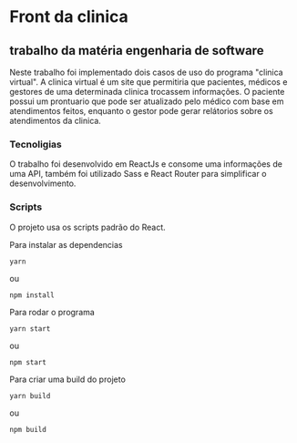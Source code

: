 # Front da clinica

## trabalho da matéria engenharia de software

Neste trabalho foi implementado dois casos de uso do programa "clinica virtual". A clinica virtual é um site que permitiria que pacientes, médicos e gestores de uma determinada clinica trocassem informações. O paciente possui um prontuario que pode ser atualizado pelo médico com base em atendimentos feitos, enquanto o gestor pode gerar relátorios sobre os atendimentos da clinica.

### Tecnoligias

O trabalho foi desenvolvido em ReactJs e consome uma informações de uma API, também foi utilizado Sass e React Router para simplificar o desenvolvimento.

### Scripts

O projeto usa os scripts padrão do React.

Para instalar as dependencias
```
yarn
```
ou
```
npm install
```
Para rodar o programa

```
yarn start
```
ou
```
npm start
```

Para criar uma build do projeto

```
yarn build
```
ou
```
npm build
```